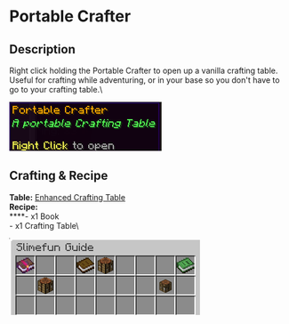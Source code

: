 # Portable Crafter

## Description

Right click holding the Portable Crafter to open up a vanilla crafting table.  Useful for crafting while adventuring, or in your base so you don't have to go to your crafting table.\


![](<../../../.gitbook/assets/image (119).png>)

## Crafting & Recipe

**Table:** [Enhanced Crafting Table](../basic-machines/enhanced-crafting-table.md)\
**Recipe:**\
****- x1 Book\
\- x1 Crafting Table\


![Crafting Recipe for Portable Crafter](<../../../.gitbook/assets/image (120).png>)
